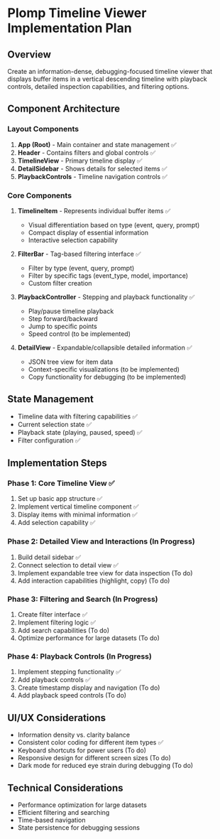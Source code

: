 # Plomp Timeline Viewer Implementation Plan

## Overview
Create an information-dense, debugging-focused timeline viewer that displays buffer items in a vertical descending timeline with playback controls, detailed inspection capabilities, and filtering options.

## Component Architecture

### Layout Components
1. **App (Root)** - Main container and state management ✅
2. **Header** - Contains filters and global controls ✅
3. **TimelineView** - Primary timeline display ✅
4. **DetailSidebar** - Shows details for selected items ✅
5. **PlaybackControls** - Timeline navigation controls ✅

### Core Components
1. **TimelineItem** - Represents individual buffer items ✅
   - Visual differentiation based on type (event, query, prompt)
   - Compact display of essential information
   - Interactive selection capability
   
2. **FilterBar** - Tag-based filtering interface ✅
   - Filter by type (event, query, prompt)
   - Filter by specific tags (event_type, model, importance)
   - Custom filter creation
   
3. **PlaybackController** - Stepping and playback functionality ✅
   - Play/pause timeline playback
   - Step forward/backward
   - Jump to specific points
   - Speed control (to be implemented)
   
4. **DetailView** - Expandable/collapsible detailed information ✅
   - JSON tree view for item data
   - Context-specific visualizations (to be implemented)
   - Copy functionality for debugging (to be implemented)

## State Management
- Timeline data with filtering capabilities ✅
- Current selection state ✅
- Playback state (playing, paused, speed) ✅
- Filter configuration ✅

## Implementation Steps

### Phase 1: Core Timeline View ✅
1. Set up basic app structure ✅
2. Implement vertical timeline component ✅
3. Display items with minimal information ✅
4. Add selection capability ✅

### Phase 2: Detailed View and Interactions (In Progress)
1. Build detail sidebar ✅
2. Connect selection to detail view ✅
3. Implement expandable tree view for data inspection (To do)
4. Add interaction capabilities (highlight, copy) (To do)

### Phase 3: Filtering and Search (In Progress)
1. Create filter interface ✅
2. Implement filtering logic ✅
3. Add search capabilities (To do)
4. Optimize performance for large datasets (To do)

### Phase 4: Playback Controls (In Progress)
1. Implement stepping functionality ✅
2. Add playback controls ✅
3. Create timestamp display and navigation (To do)
4. Add playback speed controls (To do)

## UI/UX Considerations
- Information density vs. clarity balance
- Consistent color coding for different item types ✅
- Keyboard shortcuts for power users (To do)
- Responsive design for different screen sizes (To do)
- Dark mode for reduced eye strain during debugging (To do)

## Technical Considerations
- Performance optimization for large datasets
- Efficient filtering and searching
- Time-based navigation
- State persistence for debugging sessions
